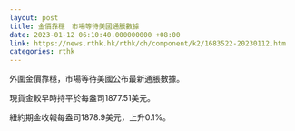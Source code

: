 ```yaml
---
layout: post
title: 金價靠穩　市場等待美國通脹數據
date: 2023-01-12 06:10:40.000000000 +08:00
link: https://news.rthk.hk/rthk/ch/component/k2/1683522-20230112.htm
categories: rthk
---
```


外圍金價靠穩，市場等待美國公布最新通脹數據。

現貨金較早時持平於每盎司1877.51美元。

紐約期金收報每盎司1878.9美元，上升0.1%。
